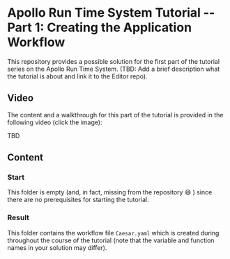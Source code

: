 # Apollo Run Time System Tutorial -- Part 1: Creating the Application Workflow

This repository provides a possible solution for the first part of the tutorial series on the Apollo Run Time System. (TBD: Add a brief description what the tutorial is about and link it to the Editor repo).

## Video

The content and a walkthrough for this part of the tutorial is provided in the following video (click the image):

TBD

## Content

### Start

This folder is empty (and, in fact, missing from the repository :smile: ) since there are no prerequisites for starting the tutorial.

### Result

This folder contains the workflow file ``Caesar.yaml`` which is created during throughout the course of the tutorial (note that the variable and function names in your solution may differ).